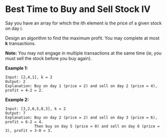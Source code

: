 # Best Time to Buy and Sell Stock IV

Say you have an array for which the ith element is the price of a given stock on day i.

Design an algorithm to find the maximum profit. You may complete at most __k__ transactions.

__Note:__
You may not engage in multiple transactions at the same time (ie, you must sell the stock before you buy again).

__Example 1:__

```pseudo
Input: [2,4,1], k = 2
Output: 2
Explanation: Buy on day 1 (price = 2) and sell on day 2 (price = 4), profit = 4-2 = 2.
```

__Example 2:__

```pseudo
Input: [3,2,6,5,0,3], k = 2
Output: 7
Explanation: Buy on day 2 (price = 2) and sell on day 3 (price = 6), profit = 6-2 = 4.
             Then buy on day 5 (price = 0) and sell on day 6 (price = 3), profit = 3-0 = 3.
```